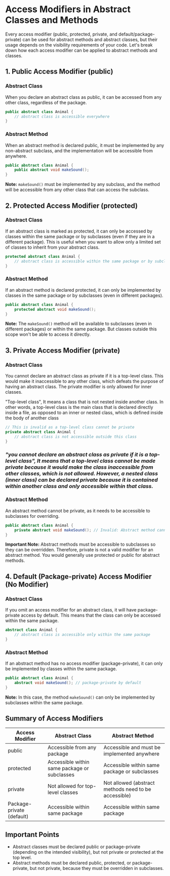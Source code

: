 # Access Modifiers in Abstract Classes and Methods

Every access modifier (public, protected, private, and default/package-private) can be used for abstract methods and abstract classes, but their usage depends on the visibility requirements of your code. Let's break down how each access modifier can be applied to abstract methods and classes.

## 1. Public Access Modifier (public)

### Abstract Class

When you declare an abstract class as public, it can be accessed from any other class, regardless of the package.

```java
public abstract class Animal {
    // abstract class is accessible everywhere
}
```

### Abstract Method

When an abstract method is declared public, it must be implemented by any non-abstract subclass, and the implementation will be accessible from anywhere.

```java
public abstract class Animal {
    public abstract void makeSound();
}
```

**Note:** `makeSound()` must be implemented by any subclass, and the method will be accessible from any other class that can access the subclass.

## 2. Protected Access Modifier (protected)

### Abstract Class

If an abstract class is marked as protected, it can only be accessed by classes within the same package or by subclasses (even if they are in a different package). This is useful when you want to allow only a limited set of classes to inherit from your abstract class.

```java
protected abstract class Animal {
    // abstract class is accessible within the same package or by subclasses
}
```

### Abstract Method

If an abstract method is declared protected, it can only be implemented by classes in the same package or by subclasses (even in different packages).

```java
public abstract class Animal {
    protected abstract void makeSound();
}
```

**Note:** The `makeSound()` method will be available to subclasses (even in different packages) or within the same package. But classes outside this scope won't be able to access it directly.

## 3. Private Access Modifier (private)

### Abstract Class

You cannot declare an abstract class as private if it is a top-level class. This would make it inaccessible to any other class, which defeats the purpose of having an abstract class. The private modifier is only allowed for inner classes.

"Top-level class", It means a class that is not nested inside another class. In other words, a top-level class is the main class that is declared directly inside a file, as opposed to an inner or nested class, which is defined inside the body of another class

```java
// This is invalid as a top-level class cannot be private
private abstract class Animal { 
    // abstract class is not accessible outside this class
}
```

### ***"you cannot declare an abstract class as private if it is a top-level class", It means that a top-level class cannot be made private because it would make the class inaccessible from other classes, which is not allowed. However, a nested class (inner class) can be declared private because it is contained within another class and only accessible within that class.***



### Abstract Method

An abstract method cannot be private, as it needs to be accessible to subclasses for overriding.

```java
public abstract class Animal {
    private abstract void makeSound(); // Invalid: Abstract method cannot be private
}
```

**Important Note:** Abstract methods must be accessible to subclasses so they can be overridden. Therefore, private is not a valid modifier for an abstract method. You would generally use protected or public for abstract methods.

## 4. Default (Package-private) Access Modifier (No Modifier)

### Abstract Class

If you omit an access modifier for an abstract class, it will have package-private access by default. This means that the class can only be accessed within the same package.

```java
abstract class Animal {
    // abstract class is accessible only within the same package
}
```

### Abstract Method

If an abstract method has no access modifier (package-private), it can only be implemented by classes within the same package.

```java
public abstract class Animal {
    abstract void makeSound(); // package-private by default
}
```

**Note:** In this case, the method `makeSound()` can only be implemented by subclasses within the same package.

## Summary of Access Modifiers

| Access Modifier | Abstract Class | Abstract Method |
|----------------|----------------|-----------------|
| public | Accessible from any package | Accessible and must be implemented anywhere |
| protected | Accessible within same package or subclasses | Accessible within same package or subclasses |
| private | Not allowed for top-level classes | Not allowed (abstract methods need to be accessible) |
| Package-private (default) | Accessible within same package | Accessible within same package |

## Important Points

* Abstract classes must be declared public or package-private (depending on the intended visibility), but not private or protected at the top level.
* Abstract methods must be declared public, protected, or package-private, but not private, because they must be overridden in subclasses.
